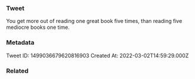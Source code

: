 ### Tweet
You get more out of reading one great book five times, than reading five mediocre books one time.

### Metadata
Tweet ID: 1499036679620816903
Created At: 2022-03-02T14:59:29.000Z

### Related

